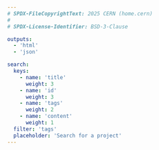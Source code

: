 ```yaml
---
# SPDX-FileCopyrightText: 2025 CERN (home.cern)
#
# SPDX-License-Identifier: BSD-3-Clause

outputs:
  - 'html'
  - 'json'

search:
  keys:
    - name: 'title'
      weight: 3
    - name: 'id'
      weight: 3
    - name: 'tags'
      weight: 2
    - name: 'content'
      weight: 1
  filter: 'tags'
  placeholder: 'Search for a project'
---
```

